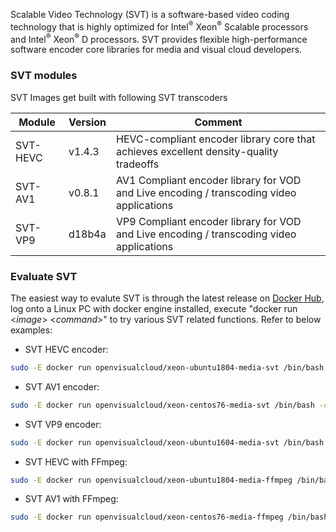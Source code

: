 Scalable Video Technology (SVT) is a software-based video coding technology that is highly optimized for Intel<sup>®</sup> Xeon<sup>®</sup> Scalable processors and Intel<sup>®</sup> Xeon<sup>®</sup> D processors. SVT provides flexible high-performance software encoder core libraries for media and visual cloud developers.

### SVT modules

SVT Images get built with following SVT transcoders

|Module|Version|Comment
|------|------|------|
|SVT-HEVC|v1.4.3|HEVC-compliant encoder library core that achieves excellent density-quality tradeoffs|
|SVT-AV1|v0.8.1|AV1 Compliant encoder library for VOD and Live encoding / transcoding video applications|
|SVT-VP9|d18b4a|VP9 Compliant encoder library for VOD and Live encoding / transcoding video applications|

### Evaluate SVT 

The easiest way to evalute SVT is through the latest release on [Docker Hub](https://hub.docker.com/u/openvisualcloud), log onto a Linux PC with docker engine installed, execute "docker run <_image_> <_command_>" to try various SVT related functions. Refer to below examples: 

- SVT HEVC encoder:
```bash
sudo -E docker run openvisualcloud/xeon-ubuntu1804-media-svt /bin/bash -c "dd if=/dev/urandom bs=115200 count=300 of=test.yuv && SvtHevcEncApp -i test.yuv -w 320 -h 240 -b out.ivf ."
```
- SVT AV1 encoder:
```bash
sudo -E docker run openvisualcloud/xeon-centos76-media-svt /bin/bash -c "dd if=/dev/urandom bs=115200 count=300 of=test.yuv && SvtAV1EncApp -i test.yuv -w 320 -h 240 -b out.ivf ."
```
- SVT VP9 encoder:
```bash
sudo -E docker run openvisualcloud/xeon-ubuntu1604-media-svt /bin/bash -c "dd if=/dev/urandom bs=115200 count=300 of=test.yuv && SvtVp9EncApp -i test.yuv -w 320 -h 240 -b out.ivf ."
```
- SVT HEVC with FFmpeg:
```bash
sudo -E docker run openvisualcloud/xeon-ubuntu1804-media-ffmpeg /bin/bash -c "dd if=/dev/urandom bs=115200 count=300 of=test.yuv && ffmpeg -f rawvideo -vcodec rawvideo -s 320x240 -r 30 -pix_fmt yuv420p -i test.yuv -c:v libsvt_hevc -y test.mp4"
```
- SVT AV1 with FFmpeg:
```bash
sudo -E docker run openvisualcloud/xeon-centos76-media-ffmpeg /bin/bash -c "dd if=/dev/urandom bs=115200 count=300 of=test.yuv && ffmpeg -f rawvideo -vcodec rawvideo -s 320x240 -r 30 -pix_fmt yuv420p -i test.yuv -c:v libsvt_av1 -y test.mp4"
```

